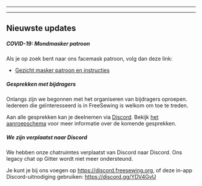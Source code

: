 ***

***

## Nieuwste updates

##### COVID-19: Mondmasker patroon

Als je op zoek bent naar ons facemask patroon, volg dan deze link:

-   [Gezicht masker patroon en instructies](/blog/facemask-frenzy)

##### Gesprekken met bijdragers

Onlangs zijn we begonnen met het organiseren van bijdragers oproepen. Iedereen die geïnteresseerd is in FreeSewing is welkom om toe te treden.

Aan alle gesprekken kan je deelnemen via [Discord](https://discord.freesewing.org/). Bekijk [het aanroepschema](/community/calls/) voor meer informatie over de komende gesprekken.

##### We zijn verplaatst naar Discord

We hebben onze chatruimtes verplaatst van Discord naar Discord. Ons legacy chat op Gitter wordt niet meer ondersteund.

Je kunt je bij ons voegen op https://discord.freesewing.org, of deze in-app Discord-uitnodiging gebruiken: https://discord.gg/YDV4GvU
